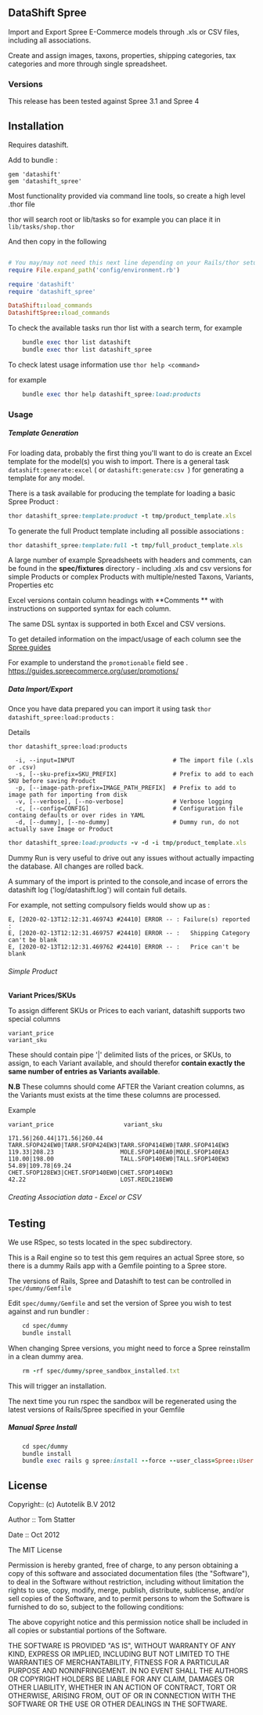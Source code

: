 ##  DataShift Spree

Import and Export Spree E-Commerce models through .xls or CSV  files, including all associations.

Create and assign images, taxons, properties, shipping categories, tax categories and more through single spreadsheet.

### Versions

This release has been tested against Spree 3.1 and Spree 4

## Installation

Requires datashift.

Add to bundle :

    gem 'datashift'
    gem 'datashift_spree'

Most functionality provided via command line tools, so create a high level .thor file 

thor will search root or lib/tasks so for example you can place it in `lib/tasks/shop.thor`

And then copy in the following

```ruby

# You may/may not need this next line depending on your Rails/thor setup
require File.expand_path('config/environment.rb')

require 'datashift'
require 'datashift_spree'

DataShift::load_commands
DatashiftSpree::load_commands
```

To check the available tasks run thor list with a search term, for example

```ruby
    bundle exec thor list datashift
    bundle exec thor list datashift_spree
```
To check latest usage information use ```thor help <command>```

for example

```ruby
    bundle exec thor help datashift_spree:load:products
```

### Usage

##### Template Generation

For loading data, probably the first thing you'll want to do is create an Excel template for the model(s) you wish to import. There is a general task `datashift:generate:excel` ( or ```datashift:generate:csv ```) for generating a template for any model.

There is a task available for producing the template for loading a basic Spree Product :

```ruby
thor datashift_spree:template:product -t tmp/product_template.xls
```

To generate the full Product template including all possible associations :

```ruby
thor datashift_spree:template:full -t tmp/full_product_template.xls
```

A large number of example Spreadsheets with headers and comments, can be found in the **spec/fixtures** directory - including .xls and csv versions for simple Products or complex Products with multiple/nested Taxons, Variants, Properties etc 

Excel versions contain column headings with **Comments ** with instructions on supported syntax for each column. 

The same DSL syntax is supported in both Excel and CSV versions.

To get detailed information on the impact/usage of each column see the [Spree guides](https://guides.spreecommerce.org) 

For example to understand the `promotionable` field see . https://guides.spreecommerce.org/user/promotions/


##### Data Import/Export

Once you have data prepared you can import it using task `thor datashift_spree:load:products` : 

Details

```
thor datashift_spree:load:products

  -i, --input=INPUT                            # The import file (.xls or .csv)
  -s, [--sku-prefix=SKU_PREFIX]                # Prefix to add to each SKU before saving Product
  -p, [--image-path-prefix=IMAGE_PATH_PREFIX]  # Prefix to add to image path for importing from disk
  -v, [--verbose], [--no-verbose]              # Verbose logging
  -c, [--config=CONFIG]                        # Configuration file containg defaults or over rides in YAML
  -d, [--dummy], [--no-dummy]                  # Dummy run, do not actually save Image or Product
```

```ruby
thor datashift_spree:load:products -v -d -i tmp/product_template.xls
```

Dummy Run is very useful to drive out any issues without actually impacting the database. All changes are rolled back.

A summary of the import is printed to the console,and incase of errors the datashift log ('log/datashift.log') will contain full details.

For example, not setting compulsory fields would show up as :

```Save Error : #<ActiveRecord::RecordInvalid: Validation failed: Shipping Category can't be blank, Price can't be blank> on DataShift::LoadObject
E, [2020-02-13T12:12:31.469743 #24410] ERROR -- : Failure(s) reported :
E, [2020-02-13T12:12:31.469757 #24410] ERROR -- : 	Shipping Category can't be blank
E, [2020-02-13T12:12:31.469762 #24410] ERROR -- : 	Price can't be blank
```

###### Simple Product

**Variant Prices/SKUs**

To assign different SKUs or Prices to each variant, datashift supports two special columns

    variant_price
    variant_sku

These should contain pipe '|' delimited lists of the prices, or SKUs, to assign, to each Variant available, and should therefor **contain exactly the same number of entries as Variants available**.

**N.B** These columns should come AFTER the Variant creation columns, as the Variants must exists at the time these columns are processed.

Example

    variant_price	                 variant_sku

```
171.56|260.44|171.56|260.44	TARR.SFOP424EW0|TARR.SFOP424EW3|TARR.SFOP414EW0|TARR.SFOP414EW3     
119.33|208.23	                MOLE.SFOP140EA0|MOLE.SFOP140EA3
110.00|198.00	                TALL.SFOP140EW0|TALL.SFOP140EW3
54.89|109.78|69.24	        CHET.SFOP128EW3|CHET.SFOP140EW0|CHET.SFOP140EW3
42.22	                        LOST.REDL218EW0
```

###### Creating Association data - Excel or CSV


## Testing

We use RSpec, so tests located in the spec subdirectory.

This is a Rail engine so to test this gem requires an actual Spree store, so there is a dummy Rails app
with a Gemfile pointing to a Spree store. 

The versions of Rails, Spree and Datashift to test can be controlled in `spec/dummy/Gemfile`

Edit `spec/dummy/Gemfile` and set the version of Spree you wish to test against and run bundler :

```ruby 
    cd spec/dummy
    bundle install
```

When changing Spree versions, you might need to force a Spree reinstallm in a clean dummy area.

```ruby 
    rm -rf spec/dummy/spree_sandbox_installed.txt
```

This will trigger an installation.

The next time you run rspec the sandbox will be regenerated using the latest versions of Rails/Spree specified in your Gemfile

##### Manual Spree Install

```ruby 
    cd spec/dummy
    bundle install
    bundle exec rails g spree:install --force --user_class=Spree::User --sample=false --seed=false --copy_storefront=false
```

## License

Copyright:: (c) Autotelik B.V 2012

Author ::   Tom Statter

Date ::     Oct 2012

The MIT License

Permission is hereby granted, free of charge, to any person obtaining a copy
of this software and associated documentation files (the "Software"), to deal
in the Software without restriction, including without limitation the rights
to use, copy, modify, merge, publish, distribute, sublicense, and/or sell
copies of the Software, and to permit persons to whom the Software is
furnished to do so, subject to the following conditions:

The above copyright notice and this permission notice shall be included in
all copies or substantial portions of the Software.

THE SOFTWARE IS PROVIDED "AS IS", WITHOUT WARRANTY OF ANY KIND, EXPRESS OR
IMPLIED, INCLUDING BUT NOT LIMITED TO THE WARRANTIES OF MERCHANTABILITY,
FITNESS FOR A PARTICULAR PURPOSE AND NONINFRINGEMENT. IN NO EVENT SHALL THE
AUTHORS OR COPYRIGHT HOLDERS BE LIABLE FOR ANY CLAIM, DAMAGES OR OTHER
LIABILITY, WHETHER IN AN ACTION OF CONTRACT, TORT OR OTHERWISE, ARISING FROM,
OUT OF OR IN CONNECTION WITH THE SOFTWARE OR THE USE OR OTHER DEALINGS IN
THE SOFTWARE.
